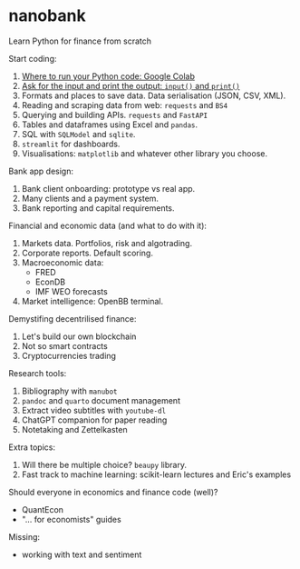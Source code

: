 # nanobank

Learn Python for finance from scratch

Start coding:

1. [Where to run your Python code: Google Colab](01_start.md)
2. [Ask for the input and print the output: `input()` and `print()`](02_onboarding.md)
3. Formats and places to save data. Data serialisation (JSON, CSV, XML).
4. Reading and scraping data from web: `requests` and `BS4`
5. Querying and building APIs. `requests` and `FastAPI`
6. Tables and dataframes using Excel and `pandas`.
8. SQL with `SQLModel` and `sqlite`.
7. `streamlit` for dashboards.
8. Visualisations: `matplotlib` and whatever other library you choose.

Bank app design:

1. Bank client onboarding: prototype vs real app.
2. Many clients and a payment system.
3. Bank reporting and capital requirements.

Financial and economic data (and what to do with it):

1. Markets data. Portfolios, risk and algotrading.
2. Corporate reports. Default scoring.
3. Macroeconomic data:
   - FRED
   - EconDB
   - IMF WEO forecasts
4. Market intelligence: OpenBB terminal.

Demystifing decentrilised finance:

1. Let's build our own blockchain
2. Not so smart contracts
3. Cryptocurrencies trading

Research tools:

1. Bibliography with `manubot`
2. `pandoc` and `quarto` document management
3. Extract video subtitles with `youtube-dl` 
4. ChatGPT companion for paper reading
5. Notetaking and Zettelkasten

Extra topics:

1. Will there be multiple choice? `beaupy` library.
2. Fast track to machine learning: scikit-learn lectures and Eric's examples

Should everyone in economics and finance code (well)?

- QuantEcon
- "... for economists" guides

Missing:

- working with text and sentiment